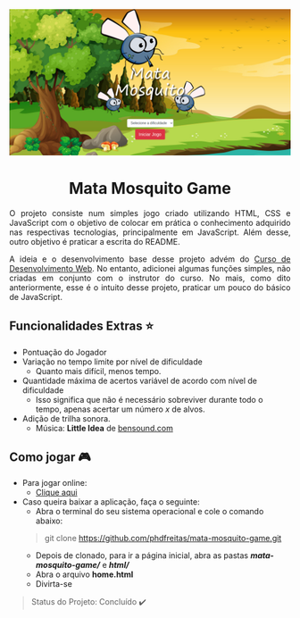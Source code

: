 <img src="imagens/readme/home.png">

<h1 align="center">Mata Mosquito Game</h1>

<p align="justify">
	O projeto consiste num simples jogo criado utilizando HTML, CSS e JavaScript com o objetivo de colocar em prática o conhecimento adquirido nas respectivas tecnologias, principalmente em JavaScript. Além desse, outro objetivo é praticar a escrita do README. 
</p>

<p align="justify">
	A ideia e o desenvolvimento base desse projeto advém do <a href="https://www.udemy.com/course/web-completo/">Curso de Desenvolvimento Web</a>. No entanto, adicionei algumas funções simples, não criadas em conjunto com o instrutor do curso. No mais, como dito anteriormente, esse é o intuito desse projeto, praticar um pouco do básico de JavaScript. 
</p>

## Funcionalidades Extras :star:
- Pontuação do Jogador
- Variação no tempo limite por nível de dificuldade
	- Quanto mais difícil, menos tempo.
- Quantidade máxima de acertos variável de acordo com nível de dificuldade
	- Isso significa que não é necessário sobreviver durante todo o tempo, apenas acertar um número *x* de alvos.
- Adição de trilha sonora.
	- Música: **Little Idea** de <a href="https://www.bensound.com/">bensound.com</a>

## Como jogar :video_game:

- Para jogar online:
	- <a href="https://phdfreitas-matamosquitogame.netlify.app/" target="_blank">Clique aqui</a>
- Caso queira baixar a aplicação, faça o seguinte:
	- Abra o terminal do seu sistema operacional e cole o comando abaixo:
	> git clone https://github.com/phdfreitas/mata-mosquito-game.git
	- Depois de clonado, para ir a página inicial, abra as pastas **_mata-mosquito-game/_** e **_html/_**
	- Abra o arquivo **home.html**
	- Divirta-se

> Status do Projeto: Concluído :heavy_check_mark: